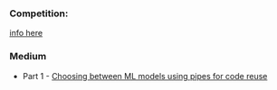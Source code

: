 ### Competition: 

[info here](https://www.drivendata.org/competitions/7/pump-it-up-data-mining-the-water-table/)


### Medium
- Part 1 - [Choosing between ML models using pipes for code reuse](https://medium.com/@jonathanloscalzo/choosing-between-ml-models-using-pipes-for-code-reuse-8fdca49f7320)
